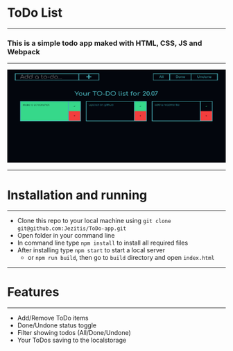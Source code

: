 # ToDo List
____

### This is a simple todo app maked with HTML, CSS, JS and Webpack
____
![Screenshot](screenshot.png "Screenshot")
____
# Installation and running
____
- Clone this repo to your local machine using `git clone git@github.com:Jezitis/ToDo-app.git`
- Open folder in your command line
- In command line type `npm install` to install all required files
- After installing type `npm start` to start a local server
    - or `npm run build`, then go to `build` directory and open `index.html`
____
# Features
____
- Add/Remove ToDo items
- Done/Undone status toggle
- Filter showing todos (All/Done/Undone)
- Your ToDos saving to the localstorage